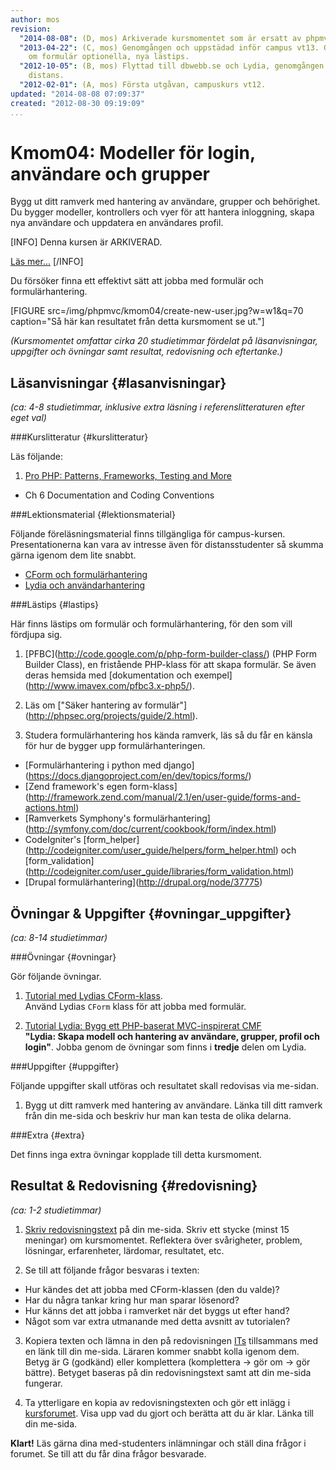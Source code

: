 ```yaml
---
author: mos
revision:
  "2014-08-08": (D, mos) Arkiverade kursmomentet som är ersatt av phpmvc-v2.
  "2013-04-22": (C, mos) Genomgången och uppstädad inför campus vt13. Gjorde läsanvisningar
    om formulär optionella, nya lästips.
  "2012-10-05": (B, mos) Flyttad till dbwebb.se och Lydia, genomgången inför ht12
    distans.
  "2012-02-01": (A, mos) Första utgåvan, campuskurs vt12.
updated: "2014-08-08 07:09:37"
created: "2012-08-30 09:19:09"
...
```

Kmom04: Modeller för login, användare och grupper
==================================

Bygg ut ditt ramverk med hantering av användare, grupper och behörighet. Du bygger modeller, kontrollers och vyer för att hantera inloggning, skapa nya användare och uppdatera en användares profil. 

[INFO]
Denna kursen är ARKIVERAD.

[Läs mer...](phpmvc-v1)
[/INFO]

Du försöker finna ett effektivt sätt att jobba med formulär och formulärhantering.

[FIGURE src=/img/phpmvc/kmom04/create-new-user.jpg?w=w1&q=70 caption="Så här kan resultatet från detta kursmoment se ut."]

*(Kursmomentet omfattar cirka 20 studietimmar fördelat på läsanvisningar, uppgifter och övningar samt resultat, redovisning och eftertanke.)*



Läsanvisningar  {#lasanvisningar}
---------------------------------

*(ca: 4-8 studietimmar, inklusive extra läsning i referenslitteraturen efter eget val)*


###Kurslitteratur  {#kurslitteratur}

Läs följande:

1. [Pro PHP: Patterns, Frameworks, Testing and More](kunskap/boken-pro-php-patterns-frameworks-testing-and-more) 
  * Ch 6 Documentation and Coding Conventions



###Lektionsmaterial  {#lektionsmaterial}

Följande föreläsningsmaterial finns tillgängliga för campus-kursen. Presentationerna kan vara av intresse även för distansstudenter så skumma gärna igenom dem lite snabbt.

* [CForm och formulärhantering](phpmvc/lydia-cform-vt13.pdf)
* [Lydia och användarhantering](phpmvc/lydia-user-vt13.pdf)



###Lästips {#lastips}

Här finns lästips om formulär och formulärhantering, för den som vill fördjupa sig.

1. [PFBC](<a href='http://code.google.com/p/php-form-builder-class/'>http://code.google.com/p/php-form-builder-class/</a>) (PHP Form Builder Class), en fristående PHP-klass för att skapa formulär. Se även deras hemsida med [dokumentation och exempel](<a href='http://www.imavex.com/pfbc3.x-php5/'>http://www.imavex.com/pfbc3.x-php5/</a>).  

2. Läs om ["Säker hantering av formulär"](<a href='http://phpsec.org/projects/guide/2.html'>http://phpsec.org/projects/guide/2.html</a>).


3. Studera formulärhantering hos kända ramverk, läs så du får en känsla för hur de bygger upp formulärhanteringen.  
  * [Formulärhantering i python med django](<a href='https://docs.djangoproject.com/en/dev/topics/forms/'>https://docs.djangoproject.com/en/dev/topics/forms/</a>)
  * [Zend framework's egen form-klass](<a href='http://framework.zend.com/manual/2.1/en/user-guide/forms-and-actions.html'>http://framework.zend.com/manual/2.1/en/user-guide/forms-and-actions.html</a>)
  * [Ramverkets Symphony's formulärhantering](<a href='http://symfony.com/doc/current/cookbook/form/index.html'>http://symfony.com/doc/current/cookbook/form/index.html</a>)
  * CodeIgniter's [form_helper](<a href='http://codeigniter.com/user_guide/helpers/form_helper.html'>http://codeigniter.com/user_guide/helpers/form_helper.html</a>) och [form_validation](<a href='http://codeigniter.com/user_guide/libraries/form_validation.html'>http://codeigniter.com/user_guide/libraries/form_validation.html</a>)
  * [Drupal formulärhantering](<a href='http://drupal.org/node/37775'>http://drupal.org/node/37775</a>)


Övningar & Uppgifter  {#ovningar_uppgifter}
-------------------------------------------

*(ca: 8-14 studietimmar)*


###Övningar {#ovningar}

Gör följande övningar.

1. [Tutorial med Lydias CForm-klass](kunskap/cform-en-php-klass-for-att-skapa-presentera-och-validera-html-formular).  
  Använd Lydias `CForm` klass för att jobba med formulär. 

2. [Tutorial Lydia: Bygg ett PHP-baserat MVC-inspirerat CMF](lydia/tutorial)  
  **"Lydia: Skapa modell och hantering av användare, grupper, profil och login"**. Jobba genom de övningar som finns i **tredje** delen om Lydia.
  


###Uppgifter {#uppgifter}

Följande uppgifter skall utföras och resultatet skall redovisas via me-sidan.

1. Bygg ut ditt ramverk med hantering av användare. Länka till ditt ramverk från din me-sida och beskriv hur man kan testa de olika delarna.



###Extra {#extra}

Det finns inga extra övningar kopplade till detta kursmoment.



Resultat & Redovisning  {#redovisning}
-----------------------------------------------

*(ca: 1-2 studietimmar)*

1. [Skriv redovisningstext](kunskap/att-skriva-en-bra-redovisningstext) på din me-sida. Skriv ett stycke (minst 15 meningar) om kursmomentet. Reflektera över svårigheter, problem, lösningar, erfarenheter, lärdomar, resultatet, etc.

2. Se till att följande frågor besvaras i texten:
  * Hur kändes det att jobba med CForm-klassen (den du valde)?
  * Har du några tankar kring hur man sparar lösenord?
  * Hur känns det att jobba i ramverket när det byggs ut efter hand?
  * Något som var extra utmanande med detta avsnitt av tutorialen?

3. Kopiera texten och lämna in den på redovisningen [ITs](bth#its) tillsammans med en länk till din me-sida. Läraren kommer snabbt kolla igenom dem. Betyg är G (godkänd) eller komplettera (komplettera -> gör om -> gör bättre). Betyget baseras på din redovisningstext samt att din me-sida fungerar.

4. Ta ytterligare en kopia av redovisningstexten och gör ett inlägg i [kursforumet](forum/utbildning/phpmvc). Visa upp vad du gjort och berätta att du är klar. Länka till din me-sida.


**Klart!** Läs gärna dina med-studenters inlämningar och ställ dina frågor i forumet. Se till att du får dina frågor besvarade.




